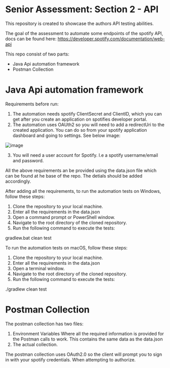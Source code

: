 # Senior Assessment: Section 2 - API

This repository is created to showcase the authors API testing abilities.

The goal of the assessment to automate some endpoints of the spotify API, docs can be found here: 
https://developer.spotify.com/documentation/web-api

This repo consist of two parts:
 - Java Api automation framework
 - Postman Collection
 
# Java Api automation framework

Requirements before run: 
1) The automation needs spotify ClientSecret and ClientID, which you can get after you create an application on spotifies developer portal.
2) The automation uses OAUth2 so you will need to add a redirectUri to the created application. You can do so from your spotify application dashboard
and going to settings. See below image:

![image](https://github.com/RyanKruger1/senior-assesment-api/assets/44663422/d438953f-adbd-4402-8434-718653998122)

3) You will need a user account for Spotify. I.e a spotify username/email and password.

All the above requirements an be provided using the data.json file which can be found at he base of the repo. The detials should be added accordingly. 

After adding all the requirements, to run the automation tests on Windows, follow these steps:

1. Clone the repository to your local machine.
2. Enter all the requirements in the data.json
3. Open a command prompt or PowerShell window.
4. Navigate to the root directory of the cloned repository.
5. Run the following command to execute the tests:

gradlew.bat clean test

To run the automation tests on macOS, follow these steps:

1. Clone the repository to your local machine.
2. Enter all the requirements in the data.json
3. Open a terminal window.
4. Navigate to the root directory of the cloned repository.
5. Run the following command to execute the tests:

./gradlew clean test

# Postman Collection

The postman collection has two files:
1) Environment Variables
Where all the required information is provided for the Postman calls to work. This contains the same data as the data.json
2) The actual collection.

The postman collection uses OAuth2.0 so the client will prompt you to sign in with your spotify credentials. When attempting to authorize.
